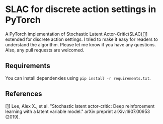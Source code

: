 # SLAC for discrete action settings in PyTorch
A PyTorch implementation of Stochastic Latent Actor-Critic(SLAC)[[1]](#references) extended for discrete action settings. I tried to make it easy for readers to understand the algorithm. Please let me know if you have any questions. Also, any pull requests are welcomed.

## Requirements
You can install dependenxies using `pip install -r requirements.txt`.

## References
[[1]](https://arxiv.org/abs/1907.00953) Lee, Alex X., et al. "Stochastic latent actor-critic: Deep reinforcement learning with a latent variable model." arXiv preprint arXiv:1907.00953 (2019).
